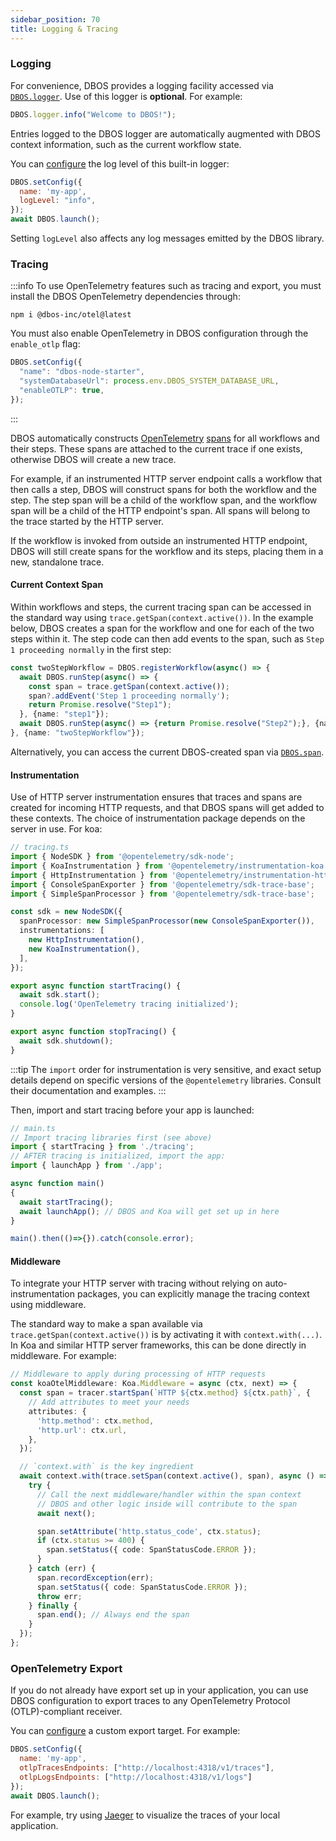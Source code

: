 ```yaml
---
sidebar_position: 70
title: Logging & Tracing
---
```


### Logging

For convenience, DBOS provides a logging facility accessed via [`DBOS.logger`](../reference/methods.md#dboslogger). Use of this logger is **optional**.
For example:

```javascript
DBOS.logger.info("Welcome to DBOS!");
```

Entries logged to the DBOS logger are automatically augmented with DBOS context information, such as the current workflow state.

You can [configure](../reference/configuration.md) the log level of this built-in logger:
```javascript
DBOS.setConfig({
  name: 'my-app',
  logLevel: "info",
});
await DBOS.launch();
```

Setting `logLevel` also affects any log messages emitted by the DBOS library.


### Tracing

:::info
To use OpenTelemetry features such as tracing and export, you must install the DBOS OpenTelemetry dependencies through:

```
npm i @dbos-inc/otel@latest
```

You must also enable OpenTelemetry in DBOS configuration through the `enable_otlp` flag:

```typescript
DBOS.setConfig({
  "name": "dbos-node-starter",
  "systemDatabaseUrl": process.env.DBOS_SYSTEM_DATABASE_URL,
  "enableOTLP": true,
});
```
:::

DBOS automatically constructs [OpenTelemetry](https://opentelemetry.io/) [spans](https://opentelemetry.io/docs/concepts/signals/traces/#spans) for all workflows and their steps.  These spans are attached to the current trace if one exists, otherwise DBOS will create a new trace.

For example, if an instrumented HTTP server endpoint calls a workflow that then calls a step, DBOS will construct spans for both the workflow and the step.
The step span will be a child of the workflow span, and the workflow span will be a child of the HTTP endpoint's span.  All spans will belong to the trace started by the HTTP server.

If the workflow is invoked from outside an instrumented HTTP endpoint, DBOS will still create spans for the workflow and its steps, placing them in a new, standalone trace.

#### Current Context Span

Within workflows and steps, the current tracing span can be accessed in the standard way using `trace.getSpan(context.active())`. In the example below, DBOS creates a span for the workflow and one for each of the two steps within it. The step code can then add events to the span, such as `Step 1 proceeding normally` in the first step:

```typescript
const twoStepWorkflow = DBOS.registerWorkflow(async() => {
  await DBOS.runStep(async() => {
    const span = trace.getSpan(context.active());
    span?.addEvent('Step 1 proceeding normally');
    return Promise.resolve("Step1");
  }, {name: "step1"});
  await DBOS.runStep(async() => {return Promise.resolve("Step2");}, {name: "step2"});
}, {name: "twoStepWorkflow"});
```

Alternatively, you can access the current DBOS-created span via [`DBOS.span`](../reference/methods.md#dbosspan).

#### Instrumentation

Use of HTTP server instrumentation ensures that traces and spans are created for incoming HTTP requests, and that DBOS spans will get added to these contexts.  The choice of instrumentation package depends on the server in use.  For koa:

```typescript
// tracing.ts
import { NodeSDK } from '@opentelemetry/sdk-node';
import { KoaInstrumentation } from '@opentelemetry/instrumentation-koa';
import { HttpInstrumentation } from '@opentelemetry/instrumentation-http';
import { ConsoleSpanExporter } from '@opentelemetry/sdk-trace-base';
import { SimpleSpanProcessor } from '@opentelemetry/sdk-trace-base';

const sdk = new NodeSDK({
  spanProcessor: new SimpleSpanProcessor(new ConsoleSpanExporter()),
  instrumentations: [
    new HttpInstrumentation(),
    new KoaInstrumentation(),
  ],
});

export async function startTracing() {
  await sdk.start();
  console.log('OpenTelemetry tracing initialized');
}

export async function stopTracing() {
  await sdk.shutdown();
}
```

:::tip
The `import` order for instrumentation is very sensitive, and exact setup details depend on specific versions of the `@opentelemetry` libraries.  Consult their documentation and examples.
:::

Then, import and start tracing before your app is launched:
```typescript
// main.ts
// Import tracing libraries first (see above)
import { startTracing } from './tracing';
// AFTER tracing is initialized, import the app:
import { launchApp } from './app';

async function main()
{
  await startTracing();
  await launchApp(); // DBOS and Koa will get set up in here
}

main().then(()=>{}).catch(console.error);
```

#### Middleware
To integrate your HTTP server with tracing without relying on auto-instrumentation packages, you can explicitly manage the tracing context using middleware.

The standard way to make a span available via `trace.getSpan(context.active())` is by activating it with `context.with(...)`.  In Koa and similar HTTP server frameworks, this can be done directly in middleware. For example:

```typescript
// Middleware to apply during processing of HTTP requests
const koaOtelMiddleware: Koa.Middleware = async (ctx, next) => {
  const span = tracer.startSpan(`HTTP ${ctx.method} ${ctx.path}`, {
    // Add attributes to meet your needs
    attributes: {
      'http.method': ctx.method,
      'http.url': ctx.url,
    },
  });

  // `context.with` is the key ingredient
  await context.with(trace.setSpan(context.active(), span), async () => {
    try {
      // Call the next middleware/handler within the span context
      // DBOS and other logic inside will contribute to the span
      await next();

      span.setAttribute('http.status_code', ctx.status);
      if (ctx.status >= 400) {
        span.setStatus({ code: SpanStatusCode.ERROR });
      }
    } catch (err) {
      span.recordException(err);
      span.setStatus({ code: SpanStatusCode.ERROR });
      throw err;
    } finally {
      span.end(); // Always end the span
    }
  });
};
```

### OpenTelemetry Export

If you do not already have export set up in your application, you can use DBOS configuration to export traces to any OpenTelemetry Protocol (OTLP)-compliant receiver.

You can [configure](../reference/configuration.md) a custom export target.
For example:

```javascript
DBOS.setConfig({
  name: 'my-app',
  otlpTracesEndpoints: ["http://localhost:4318/v1/traces"],
  otlpLogsEndpoints: ["http://localhost:4318/v1/logs"]
});
await DBOS.launch();
```

For example, try using [Jaeger](https://www.jaegertracing.io/docs/latest/getting-started/) to visualize the traces of your local application.
